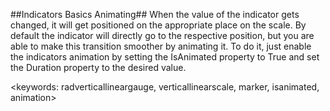 ##Indicators Basics Animating##
When the value of the indicator gets changed, it will get positioned on the appropriate place on the scale. By default the indicator will directly go to the respective position, but you are able to make this transition smoother by animating it. To do it, just enable the indicators animation by setting the IsAnimated property to True and set the Duration property to the desired value.

<keywords: radverticallineargauge, verticallinearscale, marker, isanimated, animation>